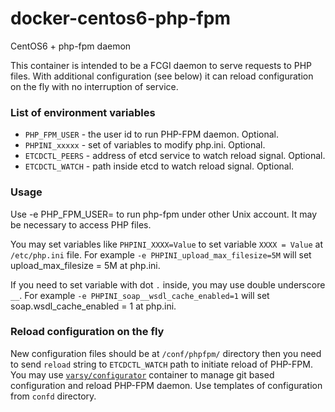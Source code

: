 docker-centos6-php-fpm
======================

CentOS6 + php-fpm daemon

This container is intended to be a FCGI daemon to serve requests to PHP files. 
With additional configuration (see below) it can reload configuration on the fly with no interruption of service.

### List of environment variables

* `PHP_FPM_USER` - the user id to run PHP-FPM daemon. Optional.
* `PHPINI_xxxxx` - set of variables to modify php.ini. Optional.
* `ETCDCTL_PEERS` - address of etcd service to watch reload signal. Optional.
* `ETCDCTL_WATCH` - path inside etcd to watch reload signal. Optional.

### Usage

Use -e PHP_FPM_USER=<user id> to run php-fpm under other Unix account. 
It may be necessary to access PHP files.

You may set variables like `PHPINI_XXXX=Value` to set variable `XXXX = Value` at `/etc/php.ini` file.
For example `-e PHPINI_upload_max_filesize=5M` will set upload_max_filesize = 5M at php.ini.

If you need to set variable with dot `.` inside, you may use double underscore `__`.
For example `-e PHPINI_soap__wsdl_cache_enabled=1` will set soap.wsdl_cache_enabled = 1 at php.ini.

### Reload configuration on the fly

New configuration files should be at `/conf/phpfpm/` directory then you need to send `reload` string to `ETCDCTL_WATCH` path to initiate reload of PHP-FPM.
You may use [`varsy/configurator`](https://registry.hub.docker.com/u/varsy/configurator/) container to manage git based configuration and reload PHP-FPM daemon.
Use templates of configuration from `confd` directory.
